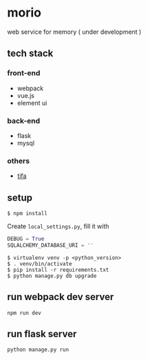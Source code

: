 # morio

web service for memory ( under development )

## tech stack

### front-end

* webpack
* vue.js
* element ui

### back-end

* flask
* mysql

### others

* [tifa](https://github.com/wddwycc/tifa)

## setup

```
$ npm install
```

Create `local_settings.py`, fill it with

```python
DEBUG = True
SQLALCHEMY_DATABASE_URI = ''
```

```
$ virtualenv venv -p <python_version>
$ . venv/bin/activate
$ pip install -r requirements.txt
$ python manage.py db upgrade
```

## run webpack dev server

```
npm run dev
```

## run flask server

```
python manage.py run
```
